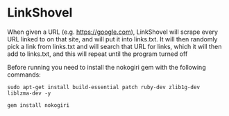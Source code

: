 ﻿# LinkShovel
When given a URL (e.g. https://google.com), LinkShovel will scrape every URL linked to on that site, and will put it into links.txt. It will then randomly pick a link from links.txt and will search that URL for links, which it will then add to links.txt, and this will repeat until the program turned off

Before running you need to install the nokogiri gem with the following commands:

`sudo apt-get install build-essential patch ruby-dev zlib1g-dev liblzma-dev -y`

`gem install nokogiri`
